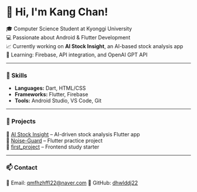 # 👋 Hi, I'm Kang Chan!

🎓 Computer Science Student at Kyonggi University  
💻 Passionate about Android & Flutter Development  
📈 Currently working on **AI Stock Insight**, an AI-based stock analysis app  
🌱 Learning: Firebase, API integration, and OpenAI GPT API  

---

### 🧠 Skills
- **Languages:** Dart, HTML/CSS  
- **Frameworks:** Flutter, Firebase  
- **Tools:** Android Studio, VS Code, Git

---

### 📂 Projects
🔹 [AI Stock Insight](https://github.com/dhwlddj22/AI_Stock_Insight) – AI-driven stock analysis Flutter app  
🔹 [Noise-Guard](https://github.com/dhwlddj22/Noise-Guard) – Flutter practice project  
🔹 [first_project](https://github.com/dhwlddj22/first_project) – Frontend study starter  

---

### 📫 Contact
📧 Email: qmfhzhffl22@naver.com 
💼 GitHub: [dhwlddj22](https://github.com/dhwlddj22)
